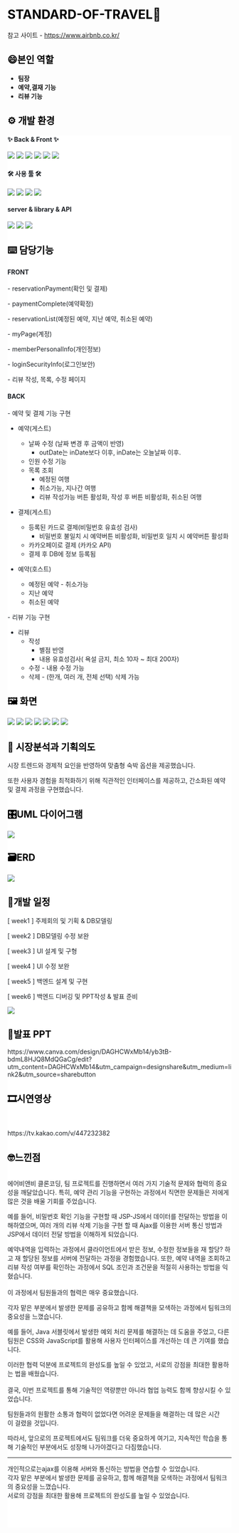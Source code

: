 <h1 style="color: #000000;"><b>STANDARD-OF-TRAVEL🏡</b></h1>
<p data-ke-size="size14">참고 사이트 - <a href="https://www.airbnb.co.kr/" target="_blank" rel="noopener&nbsp;noreferrer">https://www.airbnb.co.kr/</a></p>

<h2 style="color: #000000; text-align: start;" data-ke-size="size26"><b>😄본인 역할</b></h2>
<ul style="list-style-type: disc;" data-ke-list-type="disc">
<li><b>팀장</b></li>
<li><b>예약,결재 기능</b></li>
<li><b>리뷰 기능</b></li>
</ul>


<h2 style="color: #000000; text-align: start;" data-ke-size="size26"><b>⚙️ 개발 환경</b></h2>
<div style="background-color: #ffffff; color: #1f2328; text-align: start;">
<h4>✨ Back & Front ✨</h4>
<div style="white-space: nowrap;">
    <img src='https://img.shields.io/badge/Java-ED8B00?style=for-the-badge&logo=openjdk&logoColor=white'>
      <img src='https://img.shields.io/badge/jQuery-0769AD?style=for-the-badge&logo=jquery&logoColor=white'>
  <img src='https://img.shields.io/badge/JavaScript-F7DF1E?style=for-the-badge&logo=JavaScript&logoColor=white'>
  <img src='https://img.shields.io/badge/HTML5-E34F26?style=for-the-badge&logo=html5&logoColor=white'>
  <img src='https://img.shields.io/badge/CSS3-1572B6?style=for-the-badge&logo=css3&logoColor=white'>
    <img src='https://img.shields.io/badge/Oracle-F80000?style=for-the-badge&logo=Oracle&logoColor=white'>
</div>

  <h4>🛠 사용 툴 🛠</h4>
<div style="white-space: nowrap;">
  <img src='https://img.shields.io/badge/Apache_Tomcat-F8DC75?style=for-the-badge&logo=Apache-Tomcat&logoColor=white'>
  <img src='https://img.shields.io/badge/Eclipse_Ide-2C2255?style=for-the-badge&logo=Eclipse-Ide&logoColor=white'>
  <img src='https://img.shields.io/badge/GitHub-100000?style=for-the-badge&logo=github&logoColor=white'>
    <img src='https://img.shields.io/badge/Notion-000000?style=for-the-badge&logo=notion&logoColor=white'>
</div>

<h4> server & library & API</h4>
<div style="white-space: nowrap;">
  <img src='https://img.shields.io/badge/Apache_Tomcat-F8DC75?style=for-the-badge&logo=Apache-Tomcat&logoColor=white'>
  <img src='https://img.shields.io/badge/Kakao_Pay-F8DC75?style=for-the-badge&logo=kakao&logoColor=white'>
  <img src='https://img.shields.io/badge/Apache_Tomcat-F8DC75?style=for-the-badge&logo=Apache-Tomcat&logoColor=white'>
</div>



<h2 style="color: #000000; text-align: start;" data-ke-size="size26"><b>⌨️ 담당기능</b><b></b></h2>

<h4><b>FRONT</b></h4>
<p>- reservationPayment(확인 및 결제)</p>
<p>- paymentComplete(예약확정)</p>
<p>- reservationList(예정된 예약, 지난 예약, 취소된 예약)</p>
<p>- myPage(계정)</p>
<p>- memberPersonalInfo(개인정보)</p>
<p>- loginSecurityInfo(로그인보안)</p>
<p>- 리뷰 작성, 목록, 수정 페이지</p>

<h4 data-ke-size="size20"><b>BACK</b></h4>

<p style="background-color: #ffffff; color: #1f2328; text-align: start;" data-ke-size="size16">- 예약 및 결제 기능 구현</p>

- 예약(게스트)
    - 날짜 수정 (날짜 변경 후 금액이 반영)
        - outDate는 inDate보다 이후, inDate는 오늘날짜 이후.
    - 인원 수정 기능
    - 목록 조회
        - 예정된 여행 
        - 취소가능, 지나간 여행 
        - 리뷰 작성가능 버튼 활성화, 작성 후 버튼 비활성화, 취소된 여행

- 결제(게스트)
    - 등록된 카드로 결제(비밀번호 유효성 검사)
        - 비밀번호 불일치 시 예약버튼 비활성화, 비밀번호 일치 시 예약버튼 활성화
    - 카카오페이로 결제 (카카오 API)
    - 결제 후 DB에 정보 등록됨

 
- 예약(호스트)
    - 예정된 예약 - 취소가능
    - 지난 예약
    - 취소된 예약
<p style="background-color: #ffffff; color: #1f2328; text-align: start;" data-ke-size="size16">- 리뷰 기능 구현</p>

- 리뷰
    - 작성
        - 별점 반영
        - 내용 유효성검사( 욕설 금지, 최소 10자 ~ 최대 200자)
    - 수정 - 내용 수정 가능
    - 삭제 - (한개, 여러 개, 전체 선택) 삭제 가능


<h2 style="color: #000000; text-align: start;" data-ke-size="size26"><b>🖼️ 화면</b><b></b></h2>
<img src="README_IMG/join.png">
<img src="README_IMG/book.png">
<img src="README_IMG/review.png">
<img src="README_IMG/wish.png">
<img src="README_IMG/addAccom.png">
<img src="README_IMG/acomm.png">
<img src="README_IMG/room.png">

<h2 style="color: #000000; text-align: start;" data-ke-size="size26"><b>📝 </b><b>시장분석과 기획의도</b></h2>
<p style="background-color: #ffffff; color: #1f2328; text-align: start;" data-ke-size="size16">시장 트렌드와 경제적 요인을 반영하여 맞춤형 숙박 옵션을 제공했습니다. </p>
<p style="background-color: #ffffff; color: #1f2328; text-align: start;" data-ke-size="size16">또한 사용자 경험을 최적화하기 위해 직관적인 인터페이스를 제공하고, 간소화된 예약 및 결제 과정을 구현했습니다.</p>

<h2 style="color: #000000; text-align: start;" data-ke-size="size26">🎛️UML 다이어그램</h2>
<img src="README_IMG/UML.png">

<h2 style="color: #000000; text-align: start;" data-ke-size="size26"><b>🗃️ERD</b></h2>
<img src="README_IMG/ERD.png">

<h2 style="color: #000000; text-align: start;" data-ke-size="size26"><b>📅개발 일정</b></h2>
<p style="background-color: #ffffff; color: #1f2328; text-align: start;" data-ke-size="size16">[ week1 ] 주제회의 및 기획 &amp; DB모델링</p>
<p style="background-color: #ffffff; color: #1f2328; text-align: start;" data-ke-size="size16">[ week2 ] DB모델링 수정 보완</p>
<p style="background-color: #ffffff; color: #1f2328; text-align: start;" data-ke-size="size16">[ week3 ] UI 설계 및 구형</p>
<p style="background-color: #ffffff; color: #1f2328; text-align: start;" data-ke-size="size16">[ week4 ] UI 수정 보완</p>
<p style="background-color: #ffffff; color: #1f2328; text-align: start;" data-ke-size="size16">[ week5 ] 백엔드 설계 및 구현</p>
<p style="background-color: #ffffff; color: #1f2328; text-align: start;" data-ke-size="size16">[ week6 ] 백엔드 디버깅 및 PPT작성 &amp; 발표 준비</p>

<img src="README_IMG/schedule.png">




<h2 style="color: #000000; text-align: start;" data-ke-size="size26"><b>📡발표 PPT</b></h2>
  https://www.canva.com/design/DAGHCWxMb14/yb3tB-bdmL8HJQ8MdQGaCg/edit?utm_content=DAGHCWxMb14&amp;utm_campaign=designshare&amp;utm_medium=link2&amp;utm_source=sharebutton

<h2 style="color: #000000; text-align: start;" data-ke-size="size26"><b>🎞시연영상</b></h2>
<p data-ke-size="size16">&nbsp;</p>
https://tv.kakao.com/v/447232382

<h2 style="color: #000000; text-align: start;" data-ke-size="size26"><b>🤓느낀점</b></h2>
<p data-ke-size="size16"><br />에어비앤비 클론코딩, 팀 프로젝트를 진행하면서 여러 가지 기술적 문제와 협력의 중요성을 깨달았습니다. 특히, 예약 관리 기능을 구현하는 과정에서 직면한 문제들은 저에게 많은 것을 배울 기회를 주었습니다.</p>
<p data-ke-size="size16">예를 들어, 비밀번호 확인 기능을 구현할 때 JSP-JS에서 데이터를 전달하는 방법을 이해하였으며, 여러 개의 리뷰 삭제 기능을 구현 할 때 Ajax를 이용한 서버 통신 방법과 JSP에서 데이터 전달 방법을 이해하게 되었습니다.</p>
<p data-ke-size="size16">예약내역을 입력하는 과정에서 클라이언트에서 받은 정보, 수정한 정보들을 재 할당? 하고 재 할당된 정보를 서버에 전달하는 과정을 경험했습니다. 또한, 예약 내역을 조회하고 리뷰 작성 여부를 확인하는 과정에서 SQL 조인과 조건문을 적절히 사용하는 방법을 익혔습니다. <br /><br />이 과정에서 팀원들과의 협력은 매우 중요했습니다.</p>
<p data-ke-size="size16">각자 맡은 부분에서 발생한 문제를 공유하고 함께 해결책을 모색하는 과정에서 팀워크의 중요성을 느꼈습니다.</p>
<p data-ke-size="size16">예를 들어, Java 서블릿에서 발생한 예외 처리 문제를 해결하는 데 도움을 주었고, 다른 팀원은 CSS와 JavaScript를 활용해 사용자 인터페이스를 개선하는 데 큰 기여를 했습니다.</p>
<p data-ke-size="size16">이러한 협력 덕분에 프로젝트의 완성도를 높일 수 있었고, 서로의 강점을 최대한 활용하는 법을 배웠습니다. <br /><br />결국,&nbsp;이번&nbsp;프로젝트를&nbsp;통해&nbsp;기술적인&nbsp;역량뿐만&nbsp;아니라&nbsp;협업&nbsp;능력도&nbsp;함께&nbsp;향상시킬&nbsp;수&nbsp;있었습니다.&nbsp;</p>
<p data-ke-size="size16">팀원들과의&nbsp;원활한&nbsp;소통과&nbsp;협력이&nbsp;없었다면&nbsp;어려운&nbsp;문제들을&nbsp;해결하는&nbsp;데&nbsp;많은&nbsp;시간이&nbsp;걸렸을&nbsp;것입니다.&nbsp;</p>
<p data-ke-size="size16">따라서,&nbsp;앞으로의&nbsp;프로젝트에서도&nbsp;팀워크를&nbsp;더욱&nbsp;중요하게&nbsp;여기고,&nbsp;지속적인&nbsp;학습을&nbsp;통해&nbsp;기술적인&nbsp;부분에서도&nbsp;성장해&nbsp;나가야겠다고&nbsp;다짐했습니다.</p>

<hr>

<p data-ke-size="size16">개인적으로는ajax를&nbsp;이용해&nbsp;서버와&nbsp;통신하는&nbsp;방법을&nbsp;연습할&nbsp;수&nbsp;있었습니다. <br />각자&nbsp;맡은&nbsp;부분에서&nbsp;발생한&nbsp;문제를&nbsp;공유하고,&nbsp;함께&nbsp;해결책을&nbsp;모색하는&nbsp;과정에서&nbsp;팀워크의&nbsp;중요성을&nbsp;느꼈습니다. <br />서로의&nbsp;강점을&nbsp;최대한&nbsp;활용해&nbsp;프로젝트의&nbsp;완성도를&nbsp;높일&nbsp;수&nbsp;있었습니다.</p>
<p data-ke-size="size16">&nbsp;</p>
<p data-ke-size="size16">&nbsp;</p>
